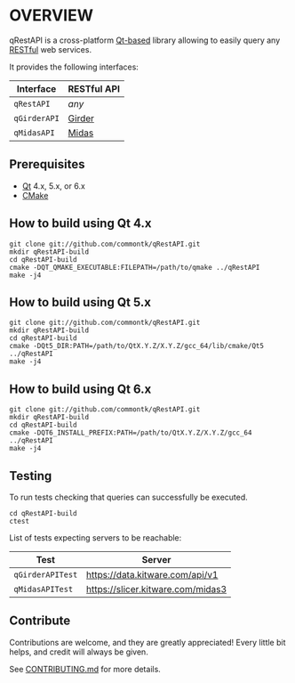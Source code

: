 # OVERVIEW

qRestAPI is a cross-platform [Qt-based](https://www.qt.io/) library 
allowing to easily query any [RESTful](https://en.wikipedia.org/wiki/Representational_state_transfer) web services. 

It provides the following interfaces:

| Interface    | RESTful API      |
|--------------| -----------------|
| `qRestAPI`   | _any_            |
| `qGirderAPI` | [Girder][girder] |
| `qMidasAPI`  | [Midas][midas]   |

[girder]: https://github.com/girder/girder
[midas]: https://github.com/midasplatform/midas

## Prerequisites

 * [Qt](https://www.qt.io/) 4.x, 5.x, or 6.x
 * [CMake](http://www.cmake.org)

## How to build using Qt 4.x

    git clone git://github.com/commontk/qRestAPI.git
    mkdir qRestAPI-build
    cd qRestAPI-build
    cmake -DQT_QMAKE_EXECUTABLE:FILEPATH=/path/to/qmake ../qRestAPI
    make -j4

## How to build using Qt 5.x

    git clone git://github.com/commontk/qRestAPI.git
    mkdir qRestAPI-build
    cd qRestAPI-build
    cmake -DQt5_DIR:PATH=/path/to/QtX.Y.Z/X.Y.Z/gcc_64/lib/cmake/Qt5 ../qRestAPI
    make -j4

## How to build using Qt 6.x

    git clone git://github.com/commontk/qRestAPI.git
    mkdir qRestAPI-build
    cd qRestAPI-build
    cmake -DQT6_INSTALL_PREFIX:PATH=/path/to/QtX.Y.Z/X.Y.Z/gcc_64 ../qRestAPI
    make -j4

## Testing

To run tests checking that queries can successfully be executed.

    cd qRestAPI-build
    ctest

List of tests expecting servers to be reachable:

| Test             | Server                            |
|------------------|-----------------------------------|
| `qGirderAPITest` | https://data.kitware.com/api/v1   |
| `qMidasAPITest`  | https://slicer.kitware.com/midas3 |


## Contribute

Contributions are welcome, and they are greatly appreciated! Every little bit helps, and credit will always be given.

See [CONTRIBUTING.md][contributing] for more details.

[contributing]: https://github.com/commontk/qRestAPI/blob/master/CONTRIBUTING.md
